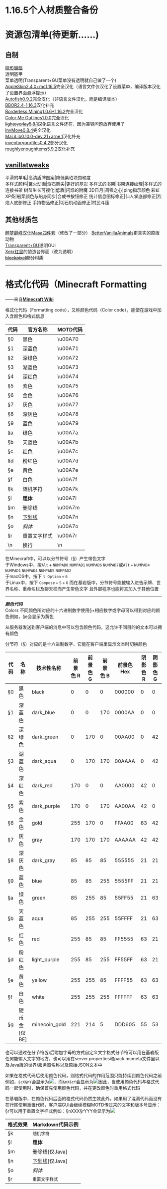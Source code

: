 # 1.16.5个人材质整合备份  
# 资源包清单(待更新……)  
## 自制  
[隐形蝙蝠](https://github.com/Oururis/IBat)  
透明盔甲  
菜单透明(Transparent+GU菜单没有透明就自己做了一个)  
[AppleSkin2.4.0+mc1.16.5](https://minecraft.curseforge.com/projects/appleskin)完全汉化（语言文件仅汉化了设置菜单，编译版本汉化了设置界面悬浮提示）  
[Autofish0.9.2](https://minecraft.curseforge.com/projects/autofish)完全汉化（非语言文件汉化，而是编译版本）  
[BBOR2.4-1.16.3](https://www.curseforge.com/minecraft/mc-mods/bounding-box-outline-reloaded)汉化补充  
[Borderless Mining1.0.6+1.16.2](https://github.com/comp500/BorderlessMining)完全汉化  
[Color Me Outlines1.0.0](https://www.curseforge.com/minecraft/mc-mods/color-me-outlines)完全汉化  
~~[lightoverlay5.8.1](https://www.curseforge.com/minecraft/mc-mods/light-overlay)汉化~~语言文件还在，因为兼容问题放弃使用了  
[InvMove0.8.4](https://github.com/PieKing1215/InvMove)完全汉化  
[MaLiLib0.10.0-dev.21+arne.1](https://www.curseforge.com/minecraft/mc-mods/malilib)汉化补充  
[inventoryprofiles0.4.2](https://www.curseforge.com/minecraft/mc-mods/inventory-profiles)部分汉化  
[roughlyenoughitems5.9.2](https://www.curseforge.com/minecraft/mc-mods/roughly-enough-items)汉化补充  

## [vanillatweaks](https://vanillatweaks.net/picker/resource-packs/)  
平滑的羊毛|高清盾牌图案|降低紫珀块饱和度  
多样式颜料|篝火动画|燧石箭尖|更好的基岩
多样式的书架|书架连接纹理|多样式的连接书架
树苗生长可视化|低盾|闪烁的附魔
3D日月|凋零之心|ping指示颜色
彩虹XP条|船桨颜色与船身同步|合成书按钮修正
统计信息图标修正|仙人掌底部修正|烈焰人底部修正
手持物品修正|切石机动画修正|村民斗篷  
## 其他材质包  
[醉梦巅峰汉化Masa四件套](https://space.bilibili.com/13205801)（修改了一部分）
[BetterVanillaAnimals](https://www.curseforge.com/minecraft/texture-packs/better-vanilla-animals)更真实的原版动物  
[Transparent+GU](https://www.curseforge.com/minecraft/texture-packs/transparent-gui-ultimate)透明GUI  
[Xekr红显](https://www.curseforge.com/minecraft/texture-packs/xekr-redstone-display)的酿造台界面（改为透明）  
~~[blockpixel](https://www.curseforge.com/minecraft/texture-packs/blockpixel)部分材质~~  

---

# 格式化代码（Minecraft Formatting
——来自[**Minecraft Wiki**](https://minecraft.fandom.com/zh/wiki/%E6%A0%BC%E5%BC%8F%E5%8C%96%E4%BB%A3%E7%A0%81#%E9%A2%9C%E8%89%B2%E4%BB%A3%E7%A0%81)  

格式化代码（Formatting code），又称颜色代码（Color code），能使在游戏中加入含颜色和格式信息

| 代码 | 官方名称      | MOTD代码 |
| ---- | ------------- | -------- |
| §0   | 黑色          | \u00A70  |
| §1   | 深蓝色        | \u00A71  |
| §2   | 深绿色        | \u00A72  |
| §3   | 湖蓝色        | \u00A73  |
| §4   | 深红色        | \u00A74  |
| §5   | 紫色          | \u00A75  |
| §6   | 金色          | \u00A76  |
| §7   | 灰色          | \u00A77  |
| §8   | 深灰色        | \u00A78  |
| §9   | 蓝色          | \u00A79  |
| §a   | 绿色          | \u00A7a  |
| §b   | 天蓝色        | \u00A7b  |
| §c   | 红色          | \u00A7c  |
| §d   | 粉红色        | \u00A7d  |
| §e   | 黄色          | \u00A7e  |
| §f   | 白色          | \u00A7f  |
| §k   | 随机字符      | \u00A7k  |
| §l   | **粗体**      | \u00A7l  |
| §m   | ~~删除线~~    | \u00A7m  |
| §n   | <u>下划线</u> | \u00A7n  |
| §o   | *斜体*        | \u00A7o  |
| §r   | 重置文字样式  | \u00A7r  |
| \n   | 换行          | \n       |

在Minecraft中，可以以分节符号（§）产生带色文字  
于Windows中，按`Alt` + `NUMPAD0` `NUMPAD1` `NUMPAD6` `NUMPAD7`或`Alt` + `NUMPAD4` `NUMPAD1` `NUMPAD4` `NUMPAD5` `NUMPAD2`  
于macOS中，按下 `⌥ Option` + `6`  
于Linux中，按下 `Compose` + `S` + `O` 
而在基岩版中，分节符号能被输入进告示牌、世界名称、重命名栏及聊天栏而产生带色文字 且外部程序也能将其加入于其他位置

---
***颜色代码***  
Colors
不同颜色所对应的十六进制数字使用§+相应数字或字母可以得到对应的颜色例如，§e会显示为黄色

从服务器发送到客户端的消息中可以包含颜色代码，这允许不同目的的文本可以拥有颜色

分节符（§）对应的是十六进制数字，它能在客户端里显示文本时切换颜色

| 代码 | 名称         | 技术性名称    | 前景色 R | 前景色 G | 前景色 B | 前景色 Hex | 阴影色 R | 阴影色 G | 阴影色 B | 阴影色 Hex |
| ---- | ------------ | ------------- | -------- | -------- | -------- | ---------- | -------- | -------- | -------- | ---------- |
| §0   | 黑色         | black         | 0        | 0        | 0        | 000000     | 0        | 0        | 0        | 000000     |
| §1   | 深蓝色       | dark_blue     | 0        | 0        | 170      | 0000AA     | 0        | 0        | 42       | 00002A     |
| §2   | 深绿色       | dark_green    | 0        | 170      | 0        | 00AA00     | 0        | 42       | 0        | 002A00     |
| §3   | 湖蓝色       | dark_aqua     | 0        | 170      | 170      | 00AAAA     | 0        | 42       | 42       | 002A2A     |
| §4   | 深红色       | dark_red      | 170      | 0        | 0        | AA0000     | 42       | 0        | 0        | 2A0000     |
| §5   | 紫色         | dark_purple   | 170      | 0        | 170      | AA00AA     | 42       | 0        | 42       | 2A002A     |
| §6   | 金色         | gold          | 255      | 170      | 0        | FFAA00     | 63       | 42       | 0        | 3F2A00     |
| §7   | 灰色         | gray          | 170      | 170      | 170      | AAAAAA     | 42       | 42       | 42       | 2A2A2A     |
| §8   | 深灰色       | dark_gray     | 85       | 85       | 85       | 555555     | 21       | 21       | 21       | 151515     |
| §9   | 蓝色         | blue          | 85       | 85       | 255      | 5555FF     | 21       | 21       | 63       | 15153F     |
| §a   | 绿色         | green         | 85       | 255      | 85       | 55FF55     | 21       | 63       | 21       | 153F15     |
| §b   | 天蓝色       | aqua          | 85       | 255      | 255      | 55FFFF     | 21       | 63       | 63       | 153F3F     |
| §c   | 红色         | red           | 255      | 85       | 85       | FF5555     | 63       | 21       | 21       | 3F1515     |
| §d   | 粉红色       | light_purple  | 255      | 85       | 255      | FF55FF     | 63       | 21       | 63       | 3F153F     |
| §e   | 黄色         | yellow        | 255      | 255      | 85       | FFFF55     | 63       | 63       | 21       | 3F3F15     |
| §f   | 白色         | white         | 255      | 255      | 255      | FFFFFF     | 63       | 63       | 63       | 3F3F3F     |
| §g   | 硬币金[仅BE] | minecoin_gold | 221      | 214      | 5        | DDD605     | 55       | 53       | 1        | 373501     |

  
也可以通过在分节符(§)后附加字母的方式自定义文字格式分节符可以用在基岩版任何能输入文字的地方，也可以用在server.properties和pack.mcmeta文件里以及Java版的世界/服务器名称以及原始JSON文本中  

如果在格式代码后使用颜色代码，则格式代码的作用范围只能持续到颜色代码之前例如，`§cX§nY`会显示为![](https://s2.loli.net/2023/07/30/BoCRbW1jrImTiyg.png)，而`§nX§cY`会显示为![](https://s2.loli.net/2023/07/30/JlYNfvD3rFQaKR2.png)因此，当使用颜色代码与格式代码一起使用时，确保首先使用颜色代码，并在更改颜色时重用格式代码

在基岩版中，在颜色代码后面的格式代码仍然生效此外，如果用了混淆代码而没有在行尾使用重置代码，客户端GUI会继续模糊MOTD传过来的文字和版本号显示：
§r可以用于重置文字样式例如：§nXXX§rYYY会显示为![](https://s2.loli.net/2023/07/30/leKXmPT4cY8Li9s.png)

| 格式效果 | Markdown代码示例      |
| -------- | --------------------- |
| §k       | `随机字符`            |
| §l       | **粗体**              |
| §m       | ~~删除线~~[仅Java]    |
| §n       | <u>下划线</u>[仅Java] |
| §o       | *斜体*                |
| §r       | `重置文字样式`        |

